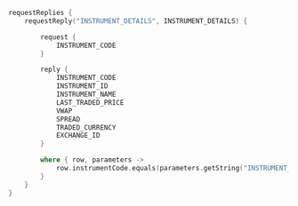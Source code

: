 <!-- Below is a **reqrep.kts** file that has a fairly simple `requestReply` codeblock with standard `request` and `reply` statements. The [`where` block](../../../server/request-server/basics/#where-block) filters out any data that does not meet the conditions. All data that is returned will have an instrumentCode equal to the request parameter INSTRUMENT_CODE. -->

```kotlin
requestReplies {
    requestReply("INSTRUMENT_DETAILS", INSTRUMENT_DETAILS) {

        request {
            INSTRUMENT_CODE
        }

        reply {
            INSTRUMENT_CODE
            INSTRUMENT_ID
            INSTRUMENT_NAME
            LAST_TRADED_PRICE
            VWAP
            SPREAD
            TRADED_CURRENCY
            EXCHANGE_ID
        }

        where { row, parameters ->
            row.instrumentCode.equals(parameters.getString("INSTRUMENT_CODE"))
        }
    }
}
```